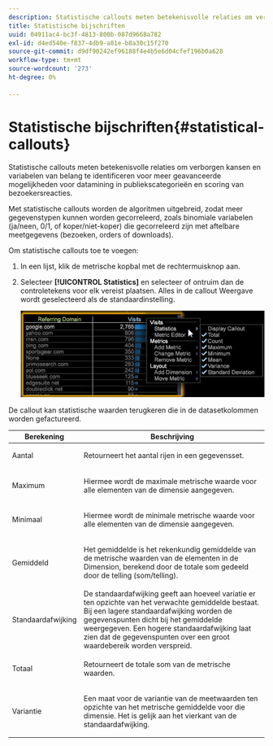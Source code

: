 ```yaml
---
description: Statistische callouts meten betekenisvolle relaties om verborgen kansen en variabelen van belang te identificeren voor meer geavanceerde mogelijkheden voor datamining in publiekscategorieën en scoring van bezoekersreacties.
title: Statistische bijschriften
uuid: 04911ac4-bc3f-4813-800b-087d9668a782
exl-id: d4ed540e-f837-4db9-a81e-b8a30c15f270
source-git-commit: d9df90242ef96188f4e4b5e6d04cfef196b0a628
workflow-type: tm+mt
source-wordcount: '273'
ht-degree: 0%

---
```


# Statistische bijschriften{#statistical-callouts}

Statistische callouts meten betekenisvolle relaties om verborgen kansen en variabelen van belang te identificeren voor meer geavanceerde mogelijkheden voor datamining in publiekscategorieën en scoring van bezoekersreacties.

Met statistische callouts worden de algoritmen uitgebreid, zodat meer gegevenstypen kunnen worden gecorreleerd, zoals binomiale variabelen (ja/neen, 0/1, of koper/niet-koper) die gecorreleerd zijn met aftelbare meetgegevens (bezoeken, orders of downloads).

Om statistische callouts toe te voegen:

1. In een lijst, klik de metrische kopbal met de rechtermuisknop aan.
1. Selecteer **[!UICONTROL Statistics]** en selecteer of ontruim dan de controletekens voor elk vereist plaatsen. Alles in de callout Weergave wordt geselecteerd als de standaardinstelling.

   ![](assets/statistical_callouts.png)

De callout kan statistische waarden terugkeren die in de datasetkolommen worden gefactureerd.

<table id="table_B2A4F9D5938D4756A81ACF6F4D77E63D">
 <thead>
  <tr>
   <th colname="col1" class="entry"> Berekening </th>
   <th colname="col2" class="entry"> Beschrijving </th>
  </tr>
 </thead>
 <tbody>
  <tr>
   <td colname="col1"> Aantal </td>
   <td colname="col2"><p>Retourneert het aantal rijen in een gegevensset. </p></td>
  </tr>
  <tr>
   <td colname="col1"> Maximum </td>
   <td colname="col2"><p> Hiermee wordt de maximale metrische waarde voor alle elementen van de dimensie aangegeven. </p></td>
  </tr>
  <tr>
   <td colname="col1"> Minimaal </td>
   <td colname="col2"><p> Hiermee wordt de minimale metrische waarde voor alle elementen van de dimensie aangegeven. </p></td>
  </tr>
  <tr>
   <td colname="col1"> Gemiddeld </td>
   <td colname="col2"><p> Het gemiddelde is het rekenkundig gemiddelde van de metrische waarden van de elementen in de Dimension, berekend door de totale som gedeeld door de telling (som/telling). </p></td>
  </tr>
  <tr>
   <td colname="col1"> Standaardafwijking </td>
   <td colname="col2"> De standaardafwijking geeft aan hoeveel variatie er ten opzichte van het verwachte gemiddelde bestaat. Bij een lagere standaardafwijking worden de gegevenspunten dicht bij het gemiddelde weergegeven. Een hogere standaardafwijking laat zien dat de gegevenspunten over een groot waardebereik worden verspreid. </td>
  </tr>
  <tr>
   <td colname="col1"> Totaal </td>
   <td colname="col2"><p> Retourneert de totale som van de metrische waarden. </p></td>
  </tr>
  <tr>
   <td colname="col1"> Variantie </td>
   <td colname="col2"><p> Een maat voor de variantie van de meetwaarden ten opzichte van het metrische gemiddelde voor die dimensie. Het is gelijk aan het vierkant van de standaardafwijking. </p></td>
  </tr>
 </tbody>
</table>
